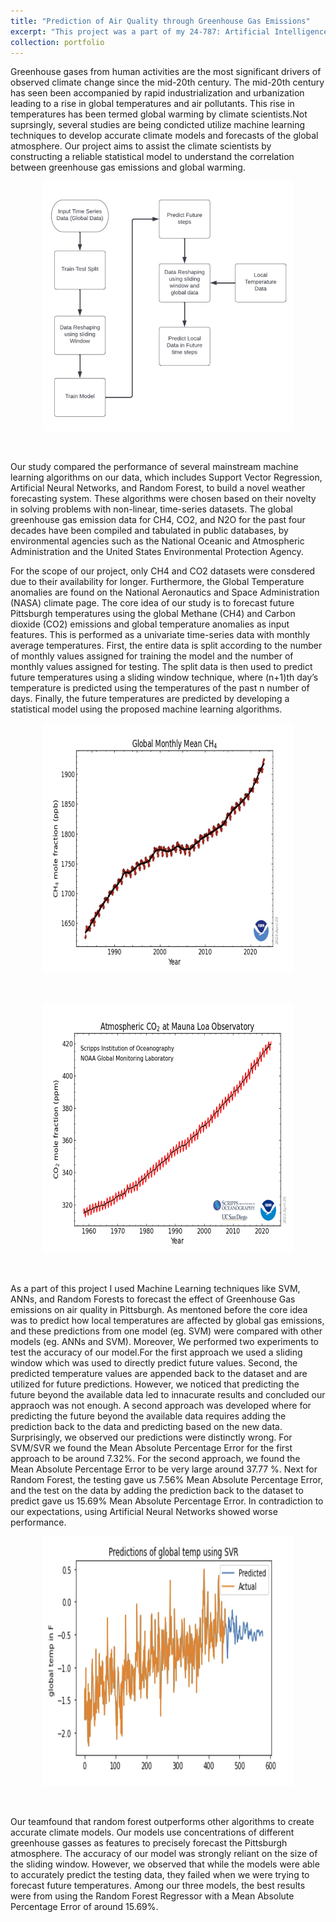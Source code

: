 ```yaml
---
title: "Prediction of Air Quality through Greenhouse Gas Emissions"
excerpt: "This project was a part of my 24-787: Artificial Intelligence and Machine Learning for Engineers <br/> <img src='/images/Architecture_mlai.png'>"
collection: portfolio
---
```


<!-- Prediction of Air Quality through Greenhouse Gas Emissions.  -->

Greenhouse gases from human activities are the most significant drivers of observed climate change since the mid-20th century. The mid-20th century has seen been accompanied by rapid industrialization and urbanization leading to a rise in global temperatures and air pollutants. This rise in temperatures has been termed global warming by climate scientists.Not suprsingly, several studies are being condicted utilize machine learning techniques to develop accurate climate models and forecasts of the global atmosphere. Our project aims to assist the climate scientists by constructing a reliable statistical model to understand the correlation between greenhouse gas emissions and global warming.

<p align="center">
<img width="400" height="400" src='/images/mlai arch.jpg'> 
</p>
<br/>

Our study compared the performance of several mainstream machine learning algorithms on our data, which includes Support Vector Regression, Artificial Neural Networks, and Random Forest, to build a novel weather forecasting system. These algorithms were chosen based on their novelty in solving problems with non-linear, time-series datasets. The global greenhouse gas emission data for CH4, CO2, and N2O for the past four decades have been compiled and tabulated in public databases, by environmental agencies such as the National Oceanic and Atmospheric Administration and the United States Environmental Protection Agency. 

For the scope of our project, only CH4 and CO2 datasets were consdered due to their availability for longer. Furthermore, the Global Temperature anomalies are found on the National Aeronautics and Space Administration (NASA) climate page. The core idea of our study is to forecast future Pittsburgh temperatures using the global Methane (CH4) and Carbon dioxide (CO2) emissions and global temperature anomalies as input features. This is performed as a univariate time-series data with monthly average temperatures. First, the entire data is split according to the number of monthly values assigned for training the model and the number of monthly values assigned for testing. The split data is then used to predict future temperatures using a sliding window technique, where (n+1)th day’s temperature is predicted using the temperatures of the past n number of days. Finally, the future temperatures are predicted by developing a statistical model using the proposed machine learning algorithms.

<p align="center">
<img width="400" height="400" src='/images/mean_ch4.jpg'> 
</p>
<br/>

<p align="center">
<img width="400" height="400" src='/images/co2_data_mlo.png'> 
</p>
<br/>

As a part of this project I used Machine Learning techniques like SVM, ANNs, and Random Forests to forecast the effect of Greenhouse Gas emissions on air quality in Pittsburgh. As mentoned before the core idea was to predict how local temperatures are affected by global gas emissions, and these predictions from one model (eg. SVM) were compared with other models (eg. ANNs and SVM). Moreover, We performed two experiments to test the accuracy of our model.For the first approach we used a sliding window which was used to directly predict future values. Second, the predicted temperature values are appended back to the dataset and are utilized for future predictions. However, we noticed that predicting the future beyond the available data led to innacurate results and concluded our appraoch was not enough. A second approach was developed  where for predicting the future beyond the available data requires adding the prediction back to the data and predicting based on the new data. Surprisingly, we observed our predictions were distinctly wrong. For SVM/SVR we found the Mean Absolute Percentage Error for the first approach to be  around 7.32%. For the second approach, we found the Mean Absolute Percentage Error to be very large around 37.77 %. Next for Random Forest, the testing gave us 7.56% Mean Absolute Percentage Error, and the test on the data by adding the prediction back to the dataset to predict gave us 15.69% Mean Absolute Percentage Error. In contradiction to our expectations, using Artificial Neural Networks showed worse performance. 

<p align="center">
<img width="400" height="400" src='/images/global_predict_svr.jpg'> 
</p>
<br/>

Our teamfound that random forest outperforms other algorithms to create accurate climate models. Our models use concentrations of different greenhouse gasses as features to precisely forecast the Pittsburgh atmosphere. The accuracy of our model was strongly reliant on the size of the sliding window. However, we observed that while the models were able to accurately predict the testing data, they failed when we were trying to forecast future temperatures. Among our three models, the best results were from using the Random Forest Regressor with a Mean Absolute Percentage Error of around 15.69%. 
